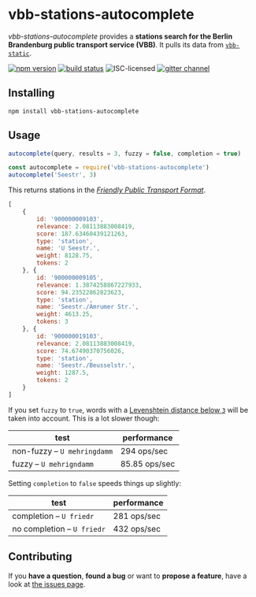 # vbb-stations-autocomplete

*vbb-stations-autocomplete* provides a **stations search for the Berlin Brandenburg public transport service (VBB)**. It pulls its data from [`vbb-static`](https://github.com/derhuerst/vbb-static).

[![npm version](https://img.shields.io/npm/v/vbb-stations-autocomplete.svg)](https://www.npmjs.com/package/vbb-stations-autocomplete)
[![build status](https://img.shields.io/travis/derhuerst/vbb-stations-autocomplete.svg)](https://travis-ci.org/derhuerst/vbb-stations-autocomplete)
![ISC-licensed](https://img.shields.io/github/license/derhuerst/vbb-stations-autocomplete.svg)
[![gitter channel](https://badges.gitter.im/derhuerst/vbb-rest.svg)](https://gitter.im/derhuerst/vbb-rest)


## Installing

```shell
npm install vbb-stations-autocomplete
```


## Usage

```js
autocomplete(query, results = 3, fuzzy = false, completion = true)
```

```javascript
const autocomplete = require('vbb-stations-autocomplete')
autocomplete('Seestr', 3)
```

This returns stations in the [*Friendly Public Transport Format*](https://github.com/public-transport/friendly-public-transport-format).

```javascript
[
	{
		id: '900000009103',
		relevance: 2.08113883008419,
		score: 187.63460439121263,
		type: 'station',
		name: 'U Seestr.',
		weight: 8128.75,
		tokens: 2
	}, {
		id: '900000009105',
		relevance: 1.3874258867227933,
		score: 94.23522862823623,
		type: 'station',
		name: 'Seestr./Amrumer Str.',
		weight: 4613.25,
		tokens: 3
	}, {
		id: '900000019103',
		relevance: 2.08113883008419,
		score: 74.67490370756026,
		type: 'station',
		name: 'Seestr./Beusselstr.',
		weight: 1287.5,
		tokens: 2
	}
]
```

If you set `fuzzy` to `true`, words with a [Levenshtein distance below `3`](https://en.wikipedia.org/wiki/Levenshtein_distance) will be taken into account. This is a lot slower though:

test | performance
-----|------------
non-fuzzy – `U mehringdamm` | 294 ops/sec
fuzzy – `U mehrigndamm` | 85.85 ops/sec


Setting `completion` to `false` speeds things up slightly:

test | performance
-----|------------
completion – `U friedr` | 281 ops/sec
no completion – `U friedr` | 432 ops/sec

## Contributing

If you **have a question**, **found a bug** or want to **propose a feature**, have a look at [the issues page](https://github.com/derhuerst/vbb-stations-autocomplete/issues).
